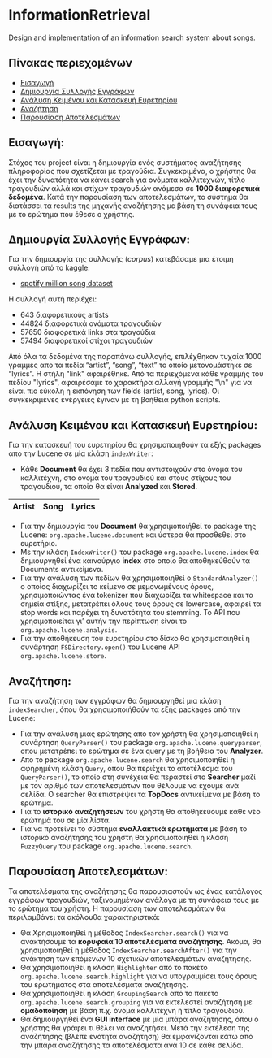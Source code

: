 # InformationRetrieval
Design and implementation of an information search system about songs.

## Πίνακας περιεχομένων

- [Εισαγωγή](#εισαγωγή)
- [Δημιουργία Συλλογής Εγγράφων](#δημιουργία-συλλογής-εγγράφων)
- [Ανάλυση Κειμένου και Κατασκευή Ευρετηρίου](#ανάλυση-κειμένου-και-κατασκευή-ευρετηρίου)
- [Αναζήτηση](#αναζήτηση)
- [Παρουσίαση Αποτελεσμάτων](#παρουσίαση-αποτελεσμάτων)

## Εισαγωγή:
Στόχος του project είναι η δημιουργία ενός συστήματος αναζήτησης πληροφορίας που σχετίζεται με τραγούδια. Συγκεκριμένα, ο χρήστης θα έχει
την δυνατότητα να κάνει search για ονόματα καλλιτεχνών, τίτλο τραγουδιών αλλά και στίχων τραγουδιών ανάμεσα σε **1000 διαφορετικά δεδομένα**.
Κατά την παρουσίαση των αποτελεσμάτων, το σύστημα θα διατάσσει τα results της μηχανής αναζήτησης με βάση τη συνάφεια τους με το ερώτημα που
έθεσε ο χρήστης.

## Δημιουργία Συλλογής Εγγράφων:
Για την δημιουργία της συλλογής (_corpus_) κατεβάσαμε μια έτοιμη συλλογή από το kaggle:
  *	[spotify million song dataset](https://www.kaggle.com/datasets/notshrirang/spotify-million-song-dataset)

Η συλλογή αυτή περιέχει:
  *	643 διαφορετικούς artists
  *	44824 διαφορετικά ονόματα τραγουδιών
  *	57650 διαφορετικά links στα τραγούδια
  *	57494 διαφορετικοί στίχοι τραγουδιών

Από όλα τα δεδομένα της παραπάνω συλλογής, επιλέχθηκαν τυχαία 1000 γραμμές απο τα πεδία “artist”, “song”, “text” το οποίο μετονομάστηκε σε 
“lyrics”. Η στήλη "link" αφαιρέθηκε. Από τα περιεχόμενα κάθε γραμμής του πεδίου "lyrics", αφαιρέσαμε το χαρακτήρα αλλαγή γραμμής "\n" για να είναι πιο εύκολη η εκπόνηση των fields (artist, song, lyrics). Οι συγκεκριμένες ενέργειες έγιναν με τη βοήθεια python scripts.
  
## Ανάλυση Κειμένου και Κατασκευή Ευρετηρίου:
Για την κατασκευή του ευρετηρίου θα χρησιμοποιηθούν τα εξής packages απο την Lucene σε μία κλάση `indexWriter`:
  *	Κάθε **Document** θα έχει 3 πεδία που αντιστοιχούν στο όνομα του καλλιτέχνη, στο όνομα του τραγουδιού και στους στίχους του τραγουδιού, τα οποία θα είναι
  **Analyzed** και **Stored**. 
  
| Artist | Song | Lyrics |
| ------ | ---- | ------ |


  * Για την δημιουργία του **Document** θα χρησιμοποιήθεί το package της Lucene: `org.apache.lucene.document` και ύστερα θα προσθεθεί στο ευρετήριο. 
  *	Με την κλάση `IndexWriter()` του package `org.apache.lucene.index` θα δημιουργηθεί ένα καινούργιο **index** στο οποίο θα αποθηκεύθούν τα Documents αντικείμενα. 
  *	Για την ανάλυση των πεδίων θα χρησιμοποιηθεί ο `StandardAnalyzer()` ο οποίος διαχωρίζει το κείμενο σε μεμονωμένους όρους, χρησιμοποιώντας ένα tokenizer που
  διαχωρίζει τα whitespace και τα σημεία στίξης, μετατρέπει όλους τους όρους σε lowercase, αφαιρεί τα stop words και παρέχει τη δυνατότητα του stemming. To API που
  χρησιμοποιείται γι’ αυτήν την περίπτωση είναι το `org.apache.lucene.analysis`.
  *	Για την αποθήκευση του ευρετηρίου στο δίσκο θα χρησιμοποιηθεί η συνάρτηση `FSDirectory.open()` του Lucene API `org.apache.lucene.store`. 

## Αναζήτηση: 
Για την αναζήτηση των εγγράφων θα δημιουργηθεί μια κλάση `indexSearcher`, όπου θα χρησιμοποιήθούν τα εξής packages από την Lucene:
  * Για την ανάλυση μιας ερώτησης απο τον χρήστη θα χρησιμοποιηθεί η συνάρτηση `QueryParser()` του package `org.apache.lucene.queryparser`, 
  οπου μετατρέπει το ερώτημα σε ένα query με τη βοήθεια του **Analyzer**.
  *	Απο το package `org.apache.lucene.search` θα χρησιμοποιηθεί η αφηρημένη κλάση `Query`, οπου θα περιέχει το αποτέλεσμα του `QueryParser()`,
  το οποίο στη συνέχεια θα περαστεί στο **Searcher** μαζί με τον αριθμό των αποτελεσμάτων που θέλουμε να έχουμε ανά σελίδα. Ο searcher θα 
  επιστρέψει τα **TopDocs** αντικείμενα με βάση το ερώτημα. 
  * Για το **ιστορικό αναζητήσεων** του χρήστη θα αποθηκεύουμε κάθε νέο ερώτημά του σε μία λίστα. 
  * Για να προτείνει το σύστημα **εναλλακτικά ερωτήματα** με βάση το ιστορικό αναζήτησης του χρήστη θα χρησιμοποιηθεί η κλάση `FuzzyQuery` του package
  `org.apache.lucene.search`.
   
## Παρουσίαση Αποτελεσμάτων:
Τα αποτελέσματα της αναζήτησης θα παρουσιαστούν ως ένας κατάλογος εγγράφων τραγουδιών, ταξινομημένων ανάλογα με τη συνάφεια τους με το ερώτημα του χρήστη. Η παρουσίαση
των αποτελεσμάτων θα περιλαμβάνει τα ακόλουθα χαρακτηριστικά:
  * Θα Χρησιμοποιηθεί η μέθοδος `IndexSearcher.search()` για να ανακτήσουμε τα **κορυφαία 10 αποτελέσματα αναζήτησης**. Ακόμα, θα χρησιμοποιηθεί η μέθοδος
  `IndexSearcher.searchAfter()` για την ανάκτηση των επόμενων 10 σχετικών αποτελεσμάτων αναζήτησης.
  * Θα χρησιμοποιηθεί η κλάση `Highlighter` από το πακέτο `org.apache.lucene.search.highlight` για να υπογραμμίσει τους όρους του ερωτήματος στα αποτελέσματα
  αναζήτησης.
  * Θα χρησιμοποιηθεί η κλάση `GroupingSearch` από το πακέτο `org.apache.lucene.search.grouping` για να εκτελεστεί αναζήτηση με **ομαδοποίηση** με βάση π.χ. όνομα
  καλλιτέχνη ή τίτλο τραγουδιού.
  * Θα δημιουργηθεί ένα **GUI interface** με  μία μπάρα αναζήτησης, όπου ο χρήστης θα γράφει τι θέλει να αναζητήσει. Μετά την εκτέλεση της αναζήτησης (βλέπε ενότητα
  αναζήτηση) θα εμφανίζονται κάτω από την μπάρα αναζήτησης τα αποτελέσματα ανά 10 σε κάθε σελίδα.

